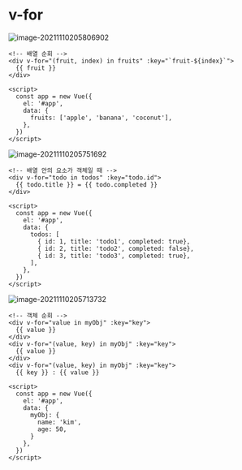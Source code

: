 # v-for

![image-20211110205806902](/Users/euijinpang/TIL/v-for.assets/image-20211110205806902.png)

```vue
<!-- 배열 순회 -->
<div v-for="(fruit, index) in fruits" :key="`fruit-${index}`">
  {{ fruit }}
</div>

<script>
  const app = new Vue({
    el: '#app',
    data: {
      fruits: ['apple', 'banana', 'coconut'],
    },
  })
</script>

```

![image-20211110205751692](/Users/euijinpang/TIL/v-for.assets/image-20211110205751692.png)

```vue
<!-- 배열 안의 요소가 객체일 때 -->
<div v-for="todo in todos" :key="todo.id">
  {{ todo.title }} = {{ todo.completed }}
</div>

<script>
  const app = new Vue({
    el: '#app',
    data: {
      todos: [
        { id: 1, title: 'todo1', completed: true},
        { id: 2, title: 'todo2', completed: false},
        { id: 3, title: 'todo3', completed: true},
      ],
    },
  })
</script>
```

![image-20211110205713732](/Users/euijinpang/TIL/v-for.assets/image-20211110205713732.png)

```vue
<!-- 객체 순회 -->
<div v-for="value in myObj" :key="key">
  {{ value }}
</div>
<div v-for="(value, key) in myObj" :key="key">
  {{ value }}
</div>
<div v-for="(value, key) in myObj" :key="key">
  {{ key }} : {{ value }}
  
<script>
  const app = new Vue({
    el: '#app',
    data: {
      myObj: {
        name: 'kim',
        age: 50,
      }
    },
  })
</script>
```


